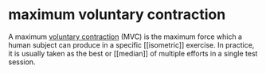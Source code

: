 # maximum voluntary contraction
A maximum [voluntary contraction](https://en.wikipedia.org/wiki/Muscle_contraction) (MVC) is the maximum force which a human subject can produce in a specific [[isometric]] exercise. In practice, it is usually taken as the best or [[median]] of multiple efforts in a single test session.